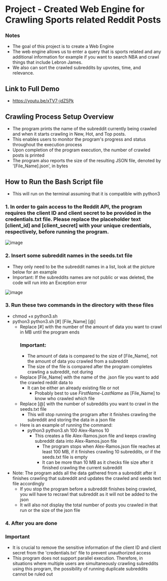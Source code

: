 # Project - Created Web Engine for Crawling Sports related Reddit Posts


### Notes
  - The goal of this project is to create a Web Engine
  - The web engine allows us to enter a query that is sports related and any additional information for example if you want to search NBA and crawl things that include Lebron James.
  - We also can sort the crawled subreddits by upvotes, time, and relevance.

## Link to Full Demo 
 - https://youtu.be/xTV7-jdZ5Pk

## Crawling Process Setup Overview
  - The program prints the name of the subreddit currently being crawled and when it starts crawling in New, Hot, and Top posts.
  - This enables users to monitor the program's progress and status throughout the execution process
  - Upon completion of the program execution, the number of crawled posts is printed
  - The program also reports the size of the resulting JSON file, denoted by '[File_Name].json', in bytes


## How to Run the Bash Script file
  - This will run on the terminal assuming that it is compatible with python3

### 1. In order to gain access to the Reddit API, the program requires the client ID and client secret to be provided in the credentials.txt file. Please replace the placeholder text [client_id] and [client_secret] with your unique credentials, respectively, before running the program.

![image](https://user-images.githubusercontent.com/78754250/235325629-b2cb3cdf-08e9-42b9-8c2f-f92ad0a072dc.png)

### 2. Insert some subreddit names in the seeds.txt file
  - They only need to be the subreddit names in a list, look at the picture below for an example
  - Important: If the subreddits names are not public or was deleted, the code will run into an Exception error

![image](https://user-images.githubusercontent.com/78754250/235325841-69ed2ebd-6aea-4855-856d-3d366f1f9075.png)

### 3. Run these two commands in the directory with these files
  - chmod +x python3.sh
  - python3 python3.sh [#] [File_Name] [@]
    - Replace [#] with the number of the amount of data you want to crawl in MB until the program ends
      ### Important:
        - The amount of data is compared to the size of [File_Name], not the amount of data you crawled from a subreddit
        - The size of the file is compared after the program completes crawling a subreddit, not during
    - Replace [File_Name] with the name of the .json file you want to add the crawled reddit data to
      - It can be either an already existing file or not
        - Probably best to use *FirstName-LastName* as [File_Name] to know who crawled which file
    - Replace [@] with the number of subreddits you want to crawl in the seeds.txt file
      - This will stop running the program after it finishes crawling the subreddit and storing the data in a json file
    - Here is an example of running the command:
      - python3 python3.sh 100 Alex-Ramos 10
        - This creates a file Alex-Ramos.json file and keeps crawling subreddit data into Alex-Ramos.json file
            - The program stops when Alex-Ramos.json file reaches at least 100 MB, if it finishes crawling 10 subreddits, or if the seeds.txt file is empty
          - It can be more than 10 MB as it checks file size after it finished crawling the current subreddit
  - Note: The program adds all the data gathered from a subreddit after it finishes crawling that subreddit and updates the crawled and seeds text file accordingly
    - If you stop the program before a subreddit finishes being crawled, you will have to recrawl that subreddit as it will not be added to the json
    - It will also not display the total number of posts you crawled in that run or the size of the json file
  
### 4. After you are done
  ### Important
  - It is crucial to remove the sensitive information of the client ID and client secret from the 'credentials.txt' file to prevent unauthorized access
  - This program does not support parallel execution. Therefore, in situations where multiple users are simultaneously crawling subreddits using this program, the possibility of running duplicate subreddits cannot be ruled out
